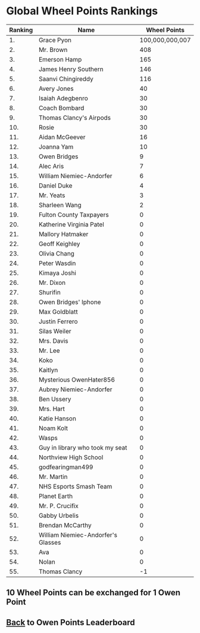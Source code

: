 # Global Wheel Points Rankings

|Ranking|Name|Wheel Points|
| ----------- | ----------- | ----------- |
|1.|Grace Pyon|100,000,000,007|
|2.|Mr. Brown|408|
|3.|Emerson Hamp|165|
|4.|James Henry Southern|146|
|5.|Saanvi Chingireddy|116|
|6.|Avery Jones|40|
|7.|Isaiah Adegbenro|30|
|8.|Coach Bombard|30|
|9.|Thomas Clancy's Airpods|30|
|10.|Rosie|30|
|11.|Aidan McGeever|16|
|12.|Joanna Yam|10|
|13.|Owen Bridges|9|
|14.|Alec Aris|7|
|15.|William Niemiec-Andorfer|6|
|16.|Daniel Duke|4|
|17.|Mr. Yeats|3|
|18.|Sharleen Wang|2|
|19.|Fulton County Taxpayers|0|
|20.|Katherine Virginia Patel|0|
|21.|Mallory Hatmaker|0|
|22.|Geoff Keighley|0|
|23.|Olivia Chang|0|
|24.|Peter Wasdin|0|
|25.|Kimaya Joshi|0|
|26.|Mr. Dixon|0|
|27.|Shurifin|0|
|28.|Owen Bridges' Iphone|0|
|29.|Max Goldblatt|0|
|30.|Justin Ferrero|0|
|31.|Silas Weiler|0|
|32.|Mrs. Davis|0|
|33.|Mr. Lee|0|
|34.|Koko|0|
|35.|Kaitlyn|0|
|36.|Mysterious OwenHater856|0|
|37.|Aubrey Niemiec-Andorfer|0|
|38.|Ben Ussery|0|
|39.|Mrs. Hart|0|
|40.|Katie Hanson|0|
|41.|Noam Kolt|0|
|42.|Wasps|0|
|43.|Guy in library who took my seat|0|
|44.|Northview High School|0|
|45.|godfearingman499|0|
|46.|Mr. Martin|0|
|47.|NHS Esports Smash Team|0|
|48.|Planet Earth|0|
|49.|Mr. P. Crucifix|0|
|50.|Gabby Urbelis|0|
|51.|Brendan McCarthy|0|
|52.|William Niemiec-Andorfer's Glasses|0|
|53.|Ava|0|
|54.|Nolan|0|
|55.|Thomas Clancy|-1|

## 10 Wheel Points can be exchanged for 1 Owen Point

## [Back](../) to Owen Points Leaderboard